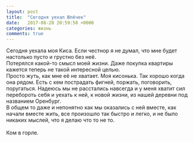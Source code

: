 ```yaml
---
layout: post
title:  "Сегодня уехал Юлёчек"
date:   2017-08-28 20:59:50 +0000
categories: жизнь
comments: true
---
```

  Сегодня уехала моя Киса. Если честнор я не думал, что мне будет настолько пусто и грустно без неё.<br/>
  Потерялся какой-то смысл моей жизни. Даже покупка квартиры кажется теперь не такой интересной целью. <br/>
  Просто жуть, как мне её не хватает. Моя кисонька. Так хорошо когда она рядом. Есть с кем пострадать фигней, поржать, поговорить, поругаться.
  Надеюсь мы не расстались навсегда и у меня хватит сил перебороть себя и уехать к ней, к новой жизни, из нашей деревни под названием Оренбург.<br/>
  В общем то даже и непонятно как мы оказались с ней вместе, как начали вместе жить, все произошло так быстро и легко, и не было никаких мыслей, что я делаю что то не то.
  <br/>
  <br/>
  <span>Ком в горле.</span>
  
